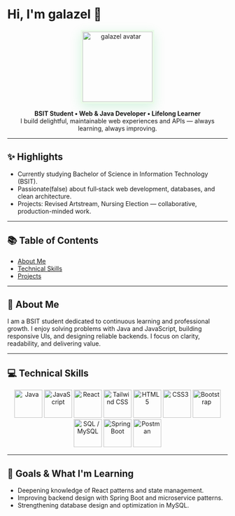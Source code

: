 # Hi, I'm galazel 👋

<p align="center">
  <!-- Circular avatar: width & height set equally + border-radius and object-fit to ensure the image fills the circle -->
  <img src="https://github.com/galazel.png" alt="galazel avatar" width="160" height="160" style="border-radius:0%; object-fit:cover; border:4px solid #eafbe9; box-shadow:0 8px 24px rgba(34,197,94,0.18);" />
</p>

<p align="center">
  <strong>BSIT Student • Web & Java Developer • Lifelong Learner</strong><br/>
  I build delightful, maintainable web experiences and APIs — always learning, always improving.
</p>

---

## ✨ Highlights

- Currently studying Bachelor of Science in Information Technology (BSIT).  
- Passionate(false) about full‑stack web development, databases, and clean architecture.  
- Projects: Revised Artstream, Nursing Election — collaborative, production-minded work.

---

## 📚 Table of Contents

- [About Me](#-about-me)  
- [Technical Skills](#-technical-skills)  
- [Projects](#-projects)
---

## 🌱 About Me

I am a BSIT student dedicated to continuous learning and professional growth. I enjoy solving problems with Java and JavaScript, building responsive UIs, and designing reliable backends. I focus on clarity, readability, and delivering value.

---

## 💻 Technical Skills

<p align="center">
  <!-- Black background badges for bold contrast -->
  <img src="https://img.shields.io/badge/-Java-000000?style=for-the-badge&logo=java&logoColor=white" height="64" alt="Java" title="Java">
  <img src="https://img.shields.io/badge/-JavaScript-000000?style=for-the-badge&logo=javascript&logoColor=F7DF1E" height="64" alt="JavaScript" title="JavaScript">
  <img src="https://img.shields.io/badge/-React-000000?style=for-the-badge&logo=react&logoColor=61DAFB" height="64" alt="React" title="React">
  <img src="https://img.shields.io/badge/-TailwindCSS-000000?style=for-the-badge&logo=tailwind-css&logoColor=38B2AC" height="64" alt="Tailwind CSS" title="Tailwind CSS">
  <img src="https://img.shields.io/badge/-HTML5-000000?style=for-the-badge&logo=html5&logoColor=E34F26" height="64" alt="HTML5" title="HTML5">
  <img src="https://img.shields.io/badge/-CSS3-000000?style=for-the-badge&logo=css3&logoColor=1572B6" height="64" alt="CSS3" title="CSS3">
  <img src="https://img.shields.io/badge/-Bootstrap-000000?style=for-the-badge&logo=bootstrap&logoColor=563D7C" height="64" alt="Bootstrap" title="Bootstrap">
  <img src="https://img.shields.io/badge/-SQL-000000?style=for-the-badge&logo=mysql&logoColor=white" height="64" alt="SQL / MySQL" title="MySQL">
  <img src="https://img.shields.io/badge/-SpringBoot-000000?style=for-the-badge&logo=spring-boot&logoColor=6DB33F" height="64" alt="Spring Boot" title="Spring Boot">
  <img src="https://img.shields.io/badge/-Postman-000000?style=for-the-badge&logo=postman&logoColor=FF6C37" height="64" alt="Postman" title="Postman">
</p>

---
## 🎯 Goals & What I'm Learning

- Deepening knowledge of React patterns and state management.  
- Improving backend design with Spring Boot and microservice patterns.  
- Strengthening database design and optimization in MySQL.
